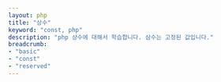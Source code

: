 ```yaml
---
layout: php
title: "상수"
keyword: "const, php"
description: "php 상수에 대해서 학습합니다. 삼수는 고정된 값입니다."
breadcrumb:
- "basic"
- "const"
- "reserved"
---
```

